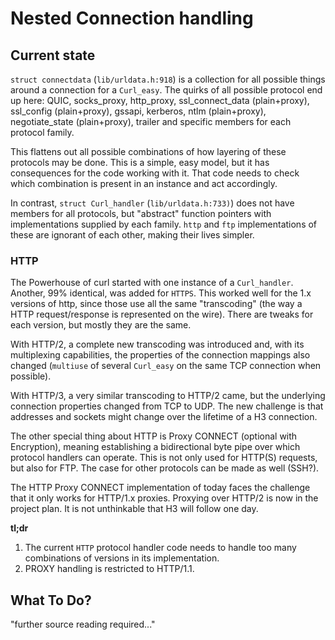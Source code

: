 # Nested Connection handling

## Current state

`struct connectdata` (`lib/urldata.h:918`) is a collection for all possible things around a connection for a `Curl_easy`. The quirks of all possible protocol end up here: QUIC, socks_proxy, http_proxy, ssl_connect_data (plain+proxy), ssl_config (plain+proxy), gssapi, kerberos, ntlm (plain+proxy), negotiate_state (plain+proxy), trailer and specific members for each protocol family.

This flattens out all possible combinations of how layering of these protocols may be done. This is a simple, easy model, but it has consequences for the code working with it. That code needs to check which combination is present in an instance and act accordingly.

In contrast, `struct Curl_handler` (`lib/urldata.h:733)`) does not have members for all protocols, but "abstract" function pointers with implementations supplied by each family. `http` and `ftp` implementations of these are ignorant of each other, making their lives simpler.

### HTTP

The Powerhouse of curl started with one instance of a `Curl_handler`. Another, 99% identical, was added for `HTTPS`. This worked well for the 1.x versions of http, since those use all the same "transcoding" (the way a HTTP request/response is represented on the wire). There are tweaks for each version, but mostly they are the same.

With HTTP/2, a complete new transcoding was introduced and, with its multiplexing capabilities, the properties of the connection mappings also changed (`multiuse` of several `Curl_easy` on the same TCP connection when possible).

With HTTP/3, a very similar transcoding to HTTP/2 came, but the underlying connection properties changed from TCP to UDP. The new challenge is that addresses and sockets might change over the lifetime of a H3 connection.

The other special thing about HTTP is Proxy CONNECT (optional with Encryption), meaning establishing a bidirectional byte pipe over which protocol handlers can operate. This is not only used for HTTP(S) requests, but also for FTP. The case for other protocols can be made as well (SSH?).

The HTTP Proxy CONNECT implementation of today faces the challenge that it only works for HTTP/1.x proxies.
Proxying over HTTP/2 is now in the project plan. It is not unthinkable that H3 will follow one day.

**tl;dr**

1. The current `HTTP` protocol handler code needs to handle too many combinations of versions in its implementation.
1. PROXY handling is restricted to HTTP/1.1.

## What To Do?

"further source reading required..."

